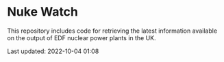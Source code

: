# Nuke Watch

This repository includes code for retrieving the latest information available on the output of EDF nuclear power plants in the UK.

Last updated: 2022-10-04 01:08